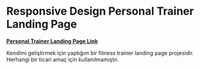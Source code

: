 # Responsive Design Personal Trainer Landing Page


**[Personal Trainer Landing Page Link](https://personeltrainerlandingpage.web.app/)**


Kendimi geliştirmek için yaptığım bir fitness trainer landing page projesidir. Herhangi bir ticari amaç için kullanılmamıştır.

